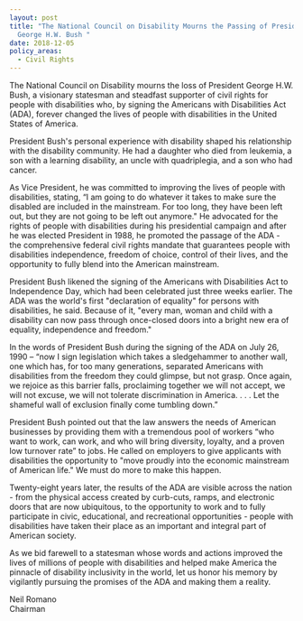 ```yaml
---
layout: post
title: "The National Council on Disability Mourns the Passing of President
  George H.W. Bush "
date: 2018-12-05
policy_areas:
  - Civil Rights
---
```

The National Council on Disability mourns the loss of President George H.W. Bush, a visionary statesman and steadfast supporter of civil rights for people with disabilities who, by signing the Americans with Disabilities Act (ADA), forever changed the lives of people with disabilities in the United States of America.

President Bush's personal experience with disability shaped his relationship with the disability community. He had a daughter who died from leukemia, a son with a learning disability, an uncle with quadriplegia, and a son who had cancer.

As Vice President, he was committed to improving the lives of people with disabilities, stating, “I am going to do whatever it takes to make sure the disabled are included in the mainstream. For too long, they have been left out, but they are not going to be left out anymore." He advocated for the rights of people with disabilities during his presidential campaign and after he was elected President in 1988, he promoted the passage of the ADA - the comprehensive federal civil rights mandate that guarantees people with disabilities independence, freedom of choice, control of their lives, and the opportunity to fully blend into the American mainstream.

President Bush likened the signing of the Americans with Disabilities Act to Independence Day, which had been celebrated just three weeks earlier. The ADA was the world's first "declaration of equality" for persons with disabilities, he said. Because of it, "every man, woman and child with a disability can now pass through once-closed doors into a bright new era of equality, independence and freedom."

In the words of President Bush during the signing of the ADA on July 26, 1990 – “now I sign legislation which takes a sledgehammer to another wall, one which has, for too many generations, separated Americans with disabilities from the freedom they could glimpse, but not grasp. Once again, we rejoice as this barrier falls, proclaiming together we will not accept, we will not excuse, we will not tolerate discrimination in America. . . . Let the shameful wall of exclusion finally come tumbling down.”

President Bush pointed out that the law answers the needs of American businesses by providing them with a tremendous pool of workers “who want to work, can work, and who will bring diversity, loyalty, and a proven low turnover rate” to jobs. He called on employers to give applicants with disabilities the opportunity to "move proudly into the economic mainstream of American life." We must do more to make this happen.

Twenty-eight years later, the results of the ADA are visible across the nation - from the physical access created by curb-cuts, ramps, and electronic doors that are now ubiquitous, to the opportunity to work and to fully participate in civic, educational, and recreational opportunities - people with disabilities have taken their place as an important and integral part of American society.

As we bid farewell to a statesman whose words and actions improved the lives of millions of people with disabilities and helped make America the pinnacle of disability inclusivity in the world, let us honor his memory by vigilantly pursuing the promises of the ADA and making them a reality.

Neil Romano\
Chairman